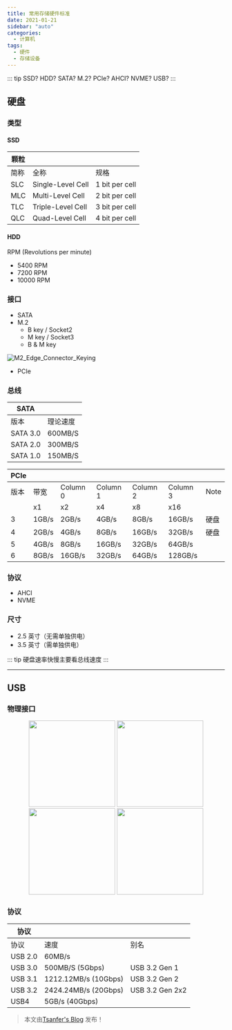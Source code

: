 ```yaml
---
title: 常用存储硬件标准
date: 2021-01-21
sidebar: "auto"
categories:
  - 计算机
tags:
  - 硬件
  - 存储设备
---
```


::: tip
SSD? HDD? SATA? M.2? PCIe? AHCI? NVME? USB?
:::

<!-- more -->

## 硬盘

### 类型

#### SSD

| **颗粒** |                   |                |
| -------- | ----------------- | -------------- |
| 简称     | 全称              | 规格           |
| SLC      | Single-Level Cell | 1 bit per cell |
| MLC      | Multi-Level Cell  | 2 bit per cell |
| TLC      | Triple-Level Cell | 3 bit per cell |
| QLC      | Quad-Level Cell   | 4 bit per cell |

#### HDD

RPM (Revolutions per minute)

- 5400 RPM
- 7200 RPM
- 10000 RPM

### 接口

- SATA
- M.2
  - B key / Socket2
  - M key / Socket3
  - B & M key

![M2_Edge_Connector_Keying](http://oss.tsanfer.com/image/M2_Edge_Connector_Keying.svg)

- PCIe

### 总线

| **SATA** |          |
| -------- | -------- |
| 版本     | 理论速度 |
| SATA 3.0 | 600MB/S  |
| SATA 2.0 | 300MB/S  |
| SATA 1.0 | 150MB/S  |

| **PCIe** |       |          |          |          |          |      |
| -------- | ----- | -------- | -------- | -------- | -------- | ---- |
| 版本     | 带宽  | Column 0 | Column 1 | Column 2 | Column 3 | Note |
|          | x1    | x2       | x4       | x8       | x16      |      |
| 3        | 1GB/s | 2GB/s    | 4GB/s    | 8GB/s    | 16GB/s   | 硬盘 |
| 4        | 2GB/s | 4GB/s    | 8GB/s    | 16GB/s   | 32GB/s   | 硬盘 |
| 5        | 4GB/s | 8GB/s    | 16GB/s   | 32GB/s   | 64GB/s   |      |
| 6        | 8GB/s | 16GB/s   | 32GB/s   | 64GB/s   | 128GB/s  |      |

### 协议

- AHCI
- NVME

### 尺寸

- 2.5 英寸（无需单独供电）
- 3.5 英寸（需单独供电）

::: tip
硬盘速率快慢主要看总线速度
:::

---

## USB

### 物理接口

<center>
<img src="http://oss.tsanfer.com/image/USB_Micro-B.svg" width=200>
<img src="http://oss.tsanfer.com/image/USB_Type-A.svg" width=200>
<img src="http://oss.tsanfer.com/image/USB_3.0_Type-A_blue.svg" width=200>
<img src="http://oss.tsanfer.com/image/USB_Type-C_receptacle.svg" width=200>
</center>

### 协议

| **协议** |                      |                 |
| -------- | -------------------- | --------------- |
| 协议     | 速度                 | 别名            |
| USB 2.0  | 60MB/s               |                 |
| USB 3.0  | 500MB/S (5Gbps)      | USB 3.2 Gen 1   |
| USB 3.1  | 1212.12MB/s (10Gbps) | USB 3.2 Gen 2   |
| USB 3.2  | 2424.24MB/s (20Gbps) | USB 3.2 Gen 2x2 |
| USB4     | 5GB/s (40Gbps)       |                 |

> 本文由[Tsanfer's Blog](https://tsanfer.com) 发布！
